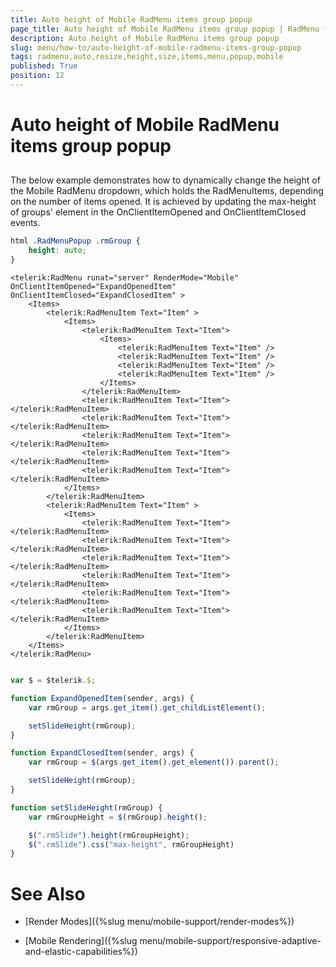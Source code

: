 ```yaml
---
title: Auto height of Mobile RadMenu items group popup
page_title: Auto height of Mobile RadMenu items group popup | RadMenu for ASP.NET AJAX Documentation
description: Auto height of Mobile RadMenu items group popup
slug: menu/how-to/auto-height-of-mobile-radmenu-items-group-popup
tags: radmenu,auto,resize,height,size,items,menu,popup,mobile
published: True
position: 12
---
```


# Auto height of Mobile RadMenu items group popup

## 

The below example demonstrates how to dynamically change the height of the Mobile RadMenu dropdown, which holds the RadMenuItems, depending on the number of items opened. It is achieved by updating the max-height of groups' element in the OnClientItemOpened and OnClientItemClosed events.  

````CSS
html .RadMenuPopup .rmGroup {
	height: auto;
}

````


````ASP.NET
<telerik:RadMenu runat="server" RenderMode="Mobile" OnClientItemOpened="ExpandOpenedItem" OnClientItemClosed="ExpandClosedItem" >
	<Items>
		<telerik:RadMenuItem Text="Item" >
			<Items>
				<telerik:RadMenuItem Text="Item">
					<Items>
						<telerik:RadMenuItem Text="Item" />
						<telerik:RadMenuItem Text="Item" />
						<telerik:RadMenuItem Text="Item" />
						<telerik:RadMenuItem Text="Item" />
					</Items>
				</telerik:RadMenuItem>
				<telerik:RadMenuItem Text="Item"></telerik:RadMenuItem>
				<telerik:RadMenuItem Text="Item"></telerik:RadMenuItem>
				<telerik:RadMenuItem Text="Item"></telerik:RadMenuItem>
				<telerik:RadMenuItem Text="Item"></telerik:RadMenuItem>
				<telerik:RadMenuItem Text="Item"></telerik:RadMenuItem>
			</Items>
		</telerik:RadMenuItem>
		<telerik:RadMenuItem Text="Item" >
			<Items>
				<telerik:RadMenuItem Text="Item"></telerik:RadMenuItem>
				<telerik:RadMenuItem Text="Item"></telerik:RadMenuItem>
				<telerik:RadMenuItem Text="Item"></telerik:RadMenuItem>
				<telerik:RadMenuItem Text="Item"></telerik:RadMenuItem>
				<telerik:RadMenuItem Text="Item"></telerik:RadMenuItem>
				<telerik:RadMenuItem Text="Item"></telerik:RadMenuItem>
			</Items>
		</telerik:RadMenuItem>
	</Items>
</telerik:RadMenu>

````

````JavaScript

var $ = $telerik.$;

function ExpandOpenedItem(sender, args) {
	var rmGroup = args.get_item().get_childListElement();

	setSlideHeight(rmGroup);
}

function ExpandClosedItem(sender, args) {
	var rmGroup = $(args.get_item().get_element()).parent();

	setSlideHeight(rmGroup);
}

function setSlideHeight(rmGroup) {
	var rmGroupHeight = $(rmGroup).height();

	$(".rmSlide").height(rmGroupHeight);
	$(".rmSlide").css("max-height", rmGroupHeight)
}


````


# See Also

 * [Render Modes]({%slug menu/mobile-support/render-modes%})

 * [Mobile Rendering]({%slug menu/mobile-support/responsive-adaptive-and-elastic-capabilities%})
